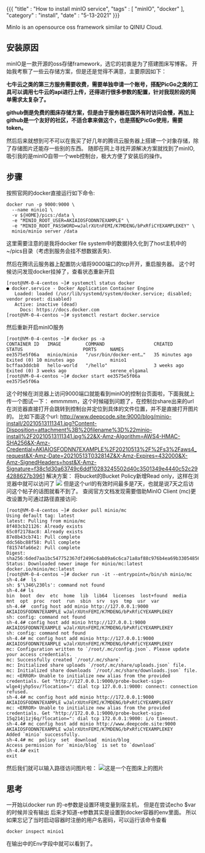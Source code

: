 {{{
    "title"    : "How to install minIO service",
    "tags"     : [ "minIO", "docker" ],
    "category" : "install",
    "date"     : "5-13-2021"
}}}

MinIo is an opensource oss framework similar to QINIU Cloud.

## 安装原因

minIO是一款开源的oss存储framework，选它的初衷是为了搭建图床写博客。
开始我考察了一些云存储方案，但是还是觉得不满意，主要原因如下：

**七牛云之类的第三方服务需要收费，需要单独申请一个账号，搭配PicGo之类的工具可以调用七牛云的api进行上传，还得进行很多参数的配置，针对我现阶段的简单需求太复杂了。**

**github倒是免费的图床存储方案，但是由于服务器在国外有时访问会慢，再加上github是一个友好的社区，不适合拿来做这个，也是搭配PicGo使用，需要token。**

然后后来就想到可不可以在我买了好几年的腾讯云服务器上搭建一个对象存储，除了存储图片还能存一些别的东西。
随即在网上寻找开源解决方案就找到了minIO,吸引我的是minIO自带一个web控制台，极大方便了安装后的操作。

## 步骤

按照官网的docker直接运行如下命令:
```
docker run -p 9000:9000 \
  --name minio1 \
  -v ${HOME}/pics:/data \
  -e "MINIO_ROOT_USER=AKIAIOSFODNN7EXAMPLE" \
  -e "MINIO_ROOT_PASSWORD=wJalrXUtnFEMI/K7MDENG/bPxRfiCYEXAMPLEKEY" \
  minio/minio server /data
```
这里需要注意的是我将docker file system中的数据持久化到了host主机中的~/pics目录（考虑到服务会挂不想数据丢失).

然后在腾讯云服务器上配置防火墙将9000端口的tcp开开，重启服务器。
这个时候访问发现docker挂掉了，查看状态重新开启

    [root@VM-0-4-centos ~]# systemctl status docker
    ● docker.service - Docker Application Container Engine
       Loaded: loaded (/usr/lib/systemd/system/docker.service; disabled; vendor preset: disabled)
       Active: inactive (dead)
         Docs: https://docs.docker.com
    [root@VM-0-4-centos ~]# systemctl restart docker.service
然后重新开启minIO服务

    [root@VM-0-4-centos ~]# docker ps -a
    CONTAINER ID   IMAGE         COMMAND                  CREATED          STATUS                      PORTS     NAMES
    ee3575e5f06a   minio/minio   "/usr/bin/docker-ent…"   35 minutes ago   Exited (0) 10 minutes ago             minio1
    bcffaa3ddcb8   hello-world   "/hello"                 3 weeks ago      Exited (0) 3 weeks ago                serene_elgamal
    [root@VM-0-4-centos ~]# docker start ee3575e5f06a
    ee3575e5f06a

这个时候在浏览器上访问9000端口就能看到minIO的控制台页面啦，下面我就上传一个图试一下：
emmmmm，这个时候碰到问题了，在控制台share出来的url在浏览器直接打开会跳转到控制台并定位到具体的文件位置，并不是直接打开图片的。
比如下面这个url:
http://www.deepcode.site:9000/blog/minio-install/20210513111341.jpg?Content-Disposition=attachment%3B%20filename%3D%22minio-install%2F20210513111341.jpg%22&X-Amz-Algorithm=AWS4-HMAC-SHA256&X-Amz-Credential=AKIAIOSFODNN7EXAMPLE%2F20210513%2F%2Fs3%2Faws4_request&X-Amz-Date=20210513T032814Z&X-Amz-Expires=432000&X-Amz-SignedHeaders=host&X-Amz-Signature=f38c1d30a63749c6ddf10283245502d40c3501349e4440c52c294288627b3961
解决方案：
将bucket的Bucket Policy新增Read only，这样在浏览器中就可以访问了
![](http://www.deepcode.site:9000/blog/minio-install/20210513111341.jpg?Content-Disposition=attachment;%20filename=%22minio-install/20210513111341.jpg%22&X-Amz-Algorithm=AWS4-HMAC-SHA256&X-Amz-Credential=AKIAIOSFODNN7EXAMPLE/20210513//s3/aws4_request&X-Amz-Date=20210513T032814Z&X-Amz-Expires=432000&X-Amz-SignedHeaders=host&X-Amz-Signature=f38c1d30a63749c6ddf10283245502d40c3501349e4440c52c294288627b3961)
但是这个url的有效时间最多是7天，也就是说7天之后访问这个帖子的话图就看不到了。
查阅官方文档发现需要借助MinIO Client (mc)更改设置为可通过路径直接访问:

    [root@VM-0-4-centos ~]# docker pull minio/mc
    Using default tag: latest
    latest: Pulling from minio/mc
    8f403cb21126: Already exists
    65c0f2178ac8: Already exists
    87e8b43cb741: Pull complete
    ddc56bc88f58: Pull complete
    f81574fa66e2: Pull complete
    Digest: sha256:6ded7aa1bc547752367df2496c6ab89a6c6ca71a8af88c976b4ea69b33054856
    Status: Downloaded newer image for minio/mc:latest
    docker.io/minio/mc:latest
    [root@VM-0-4-centos ~]# docker run -it --entrypoint=/bin/sh minio/mc
    sh-4.4#  ls
    sh: $'\346\230ls': command not found
    sh-4.4# ls
    bin  boot  dev	etc  home  lib	lib64  licenses  lost+found  media  mnt  opt  proc  root  run  sbin  srv  sys  tmp  usr  var
    sh-4.4#  config host add minio http://127.0.0.1:9000 AKIAIOSFODNN7EXAMPLE wJalrXUtnFEMI/K7MDENG/bPxRfiCYEXAMPLEKEY
    sh: config: command not found
    sh-4.4# config host add minio http://127.0.0.1:9000 AKIAIOSFODNN7EXAMPLE wJalrXUtnFEMI/K7MDENG/bPxRfiCYEXAMPLEKEY
    sh: config: command not found
    sh-4.4# mc config host add minio http://127.0.0.1:9000 AKIAIOSFODNN7EXAMPLE wJalrXUtnFEMI/K7MDENG/bPxRfiCYEXAMPLEKEY
    mc: Configuration written to `/root/.mc/config.json`. Please update your access credentials.
    mc: Successfully created `/root/.mc/share`.
    mc: Initialized share uploads `/root/.mc/share/uploads.json` file.
    mc: Initialized share downloads `/root/.mc/share/downloads.json` file.
    mc: <ERROR> Unable to initialize new alias from the provided credentials. Get "http://127.0.0.1:9000/probe-bucket-sign-wlge4jyhp5sv/?location=": dial tcp 127.0.0.1:9000: connect: connection refused.
    sh-4.4# mc config host add minio http://172.0.0.1:9000 AKIAIOSFODNN7EXAMPLE wJalrXUtnFEMI/K7MDENG/bPxRfiCYEXAMPLEKEY
    mc: <ERROR> Unable to initialize new alias from the provided credentials. Get "http://172.0.0.1:9000/probe-bucket-sign-15q214j1zj6q/?location=": dial tcp 172.0.0.1:9000: i/o timeout.
    sh-4.4# mc config host add minio http://www.deepcode.site:9000 AKIAIOSFODNN7EXAMPLE wJalrXUtnFEMI/K7MDENG/bPxRfiCYEXAMPLEKEY
    Added `minio` successfully.
    sh-4.4# mc  policy  set  download  minio/blog
    Access permission for `minio/blog` is set to `download`
    sh-4.4# exit
    exit

然后我们就可以输入路径访问图片啦：
![这是一个在图床上的图片](http://www.deepcode.site:9000/blog/minio-install/20210513111341.jpg)

## 思考
一开始以docker run 的-e参数是设置环境变量到宿主机，
但是在尝试echo $var的时候并没有输出
后来才知道-e参数其实是设置到docker容器的env里面。
所以如果忘记了当时启动容器时注册的用户名密码，可以运行该命令查看

    docker inspect minio1
在输出中的Env字段中就可以看到了。

